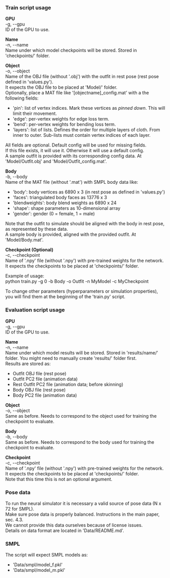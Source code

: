 <h3>Train script usage</h3>

<b>GPU</b><br>
-g, --gpu<br>
ID of the GPU to use.

<b>Name</b><br>
-n, --name<br>
Name under which model checkpoints will be stored. Stored in 'checkpoints/' folder.<br>

<b>Object</b><br>
-o, --object<br>
Name of the OBJ file (without '.obj') with the outfit in rest pose (rest pose defined in 'values.py').<br>
It expects the OBJ file to be placed at 'Model/' folder.<br>
Optionally, place a MAT file like '[objectname]_config.mat' with a the following fields:<br>
<ul>
	<li>'pin': list of vertex indices. Mark these vertices as <i>pinned down</i>. This will limit their movement.</li>
	<li>'edge': per-vertex weights for edge loss term.</li>
	<li>'bend': per-vertex weights for bending loss term.</li>
	<li>'layers': list of lists. Defines the order for multiple layers of cloth. From inner to outer. Sub-lists must contain vertex indices of each layer.</li>
</ul>
All fields are optional. Default config will be used for missing fields.<br>
If this file exists, it will use it. Otherwise it will use a default config.<br>
A sample outfit is provided with its corresponding config data. At 'Model/Outfit.obj' and 'Model/Outfit_config.mat'.<br>

<b>Body</b><br>
-b, --body<br>
Name of the MAT file (without '.mat') with SMPL body data like:
<ul>
  <li>'body': body vertices as 6890 x 3 (in rest pose as defined in 'values.py')</li>
  <li>'faces': triangulated body faces as 13776 x 3</li>
  <li>'blendweights': body blend weights as 6890 x 24</li>
  <li>'shape': shape parameters as 10-dimensional array</li>
  <li>'gender': gender (0 = female, 1 = male)</li>
</ul>
Note that the outfit to simulate should be aligned with the body in rest pose, as represented by these data.<br>
A sample body is provided, aligned with the provided outfit. At 'Model/Body.mat'.<br>

<b>Checkpoint (Optional)</b><br>
-c, --checkpoint<br>
Name of '.npy' file (without '.npy') with pre-trained weights for the network.
It expects the checkpoints to be placed at 'checkpoints/' folder.<br>

Example of usage:<br>
python train.py -g 0 -b Body -o Outfit -n MyModel -c MyCheckpoint<br>

To change other parameters (hyperparameters or simulation properties), you will find them at the beginning of the 'train.py' script.


<h3>Evaluation script usage</h3>

<b>GPU</b><br>
-g, --gpu<br>
ID of the GPU to use.

<b>Name</b><br>
-n, --name<br>
Name under which model results will be stored. Stored in 'results/name/' folder. You might need to manually create 'results/' folder first.<br>
Results are stored as:
<ul>
  <li>Outfit OBJ file (rest pose)</li>
  <li>Outfit PC2 file (animation data)</li>
  <li>Rest Outfit PC2 file (animation data; before skinning)</li>
  <li>Body OBJ file (rest pose)</li>
  <li>Body PC2 file (animation data)</li>
</ul>

<b>Object</b><br>
-o, --object<br>
Same as before. Needs to correspond to the object used for training the checkpoint to evaluate.<br>

<b>Body</b><br>
-b, --body<br>
Same as before. Needs to correspond to the body used for training the checkpoint to evaluate.<br>

<b>Checkpoint</b><br>
-c, --checkpoint<br>
Name of '.npy' file (without '.npy') with pre-trained weights for the network.
It expects the checkpoints to be placed at 'checkpoints/' folder.<br>
Note that this time this is not an optional argument.<br>

<h3>Pose data</h3>
To run the neural simulator it is necessary a valid source of pose data (N x 72 for SMPL).<br>
Make sure pose data is properly balanced. Instructions in the main paper, sec. 4.3.<br>
We cannot provide this data ourselves because of license issues.<br>
Details on data format are located in 'Data/README.md'.

<h3>SMPL</h3>
The script will expect SMPL models as:
<ul>
	<li>'Data/smpl/model_f.pkl'</li>
	<li>'Data/smpl/model_m.pkl'</li>
</ul>